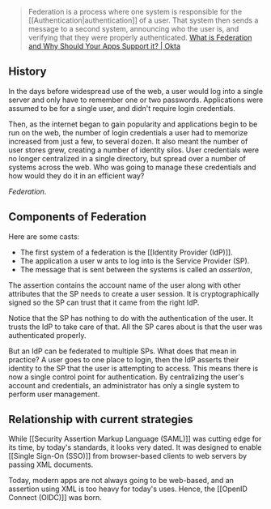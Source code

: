 > Federation is a process where one system is responsible for the [[Authentication|authentication]] of a user. That system then sends a message to a second system, announcing who the user is, and verifying that they were properly authenticated. [What is Federation and Why Should Your Apps Support it? | Okta](https://www.okta.com/blog/2019/05/what-is-federation-and-why-should-your-apps-support-it/)
## History
In the days before widespread use of the web, a user would log into a single server and only have to remember one or two passwords. Applications were assumed to be for a single user, and didn't require login credentials. 

Then, as the internet began to gain popularity and applications begin to be run on the web, the number of login credentials a user had to memorize increased from just a few, to several dozen. It also meant the number of user stores grew, creating a number of identity silos. User credentials were no longer centralized in a single directory, but spread over a number of systems across the web. Who was going to manage these credentials and how would they do it in an efficient way? 

*Federation*.
## Components of Federation
Here are some casts:
- The first system of a federation is the [[Identity Provider (IdP)]]. 
- The application a user w ants to log into is the Service Provider (SP).
- The message that is sent between the systems is called an *assertion*,

The assertion contains the account name of the user along with other attributes that the SP needs to create a user session. It is cryptographically signed so the SP can trust that it came from the right IdP.

Notice that the SP has nothing to do with the authentication of the user. It trusts the IdP to take care of that. All the SP cares about is that the user was authenticated properly.

But an IdP can be federated to multiple SPs. What does that mean in practice? A user goes to one place to login, then the IdP asserts their identity to the SP that the user is attempting to access. This means there is now a single control point for authentication. By centralizing the user's account and credentials, an administrator has only a single system to perform user management.
## Relationship with current strategies
While [[Security Assertion Markup Language (SAML)]] was cutting edge for its time, by today's standards, it looks very dated. It was designed to enable [[Single Sign-On (SSO)]] from browser-based clients to web servers by passing XML documents. 

Today, modern apps are not always going to be web-based, and an assertion using XML is too heavy for today's uses. Hence, the [[OpenID Connect (OIDC)]] was born. 